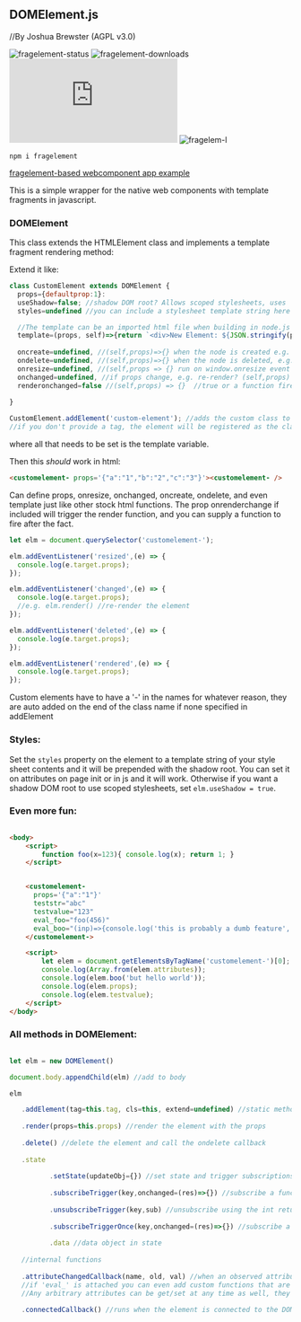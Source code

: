 ## DOMElement.js
//By Joshua Brewster (AGPL v3.0)

![fragelement-status](https://img.shields.io/npm/v/fragelement.svg) 
![fragelement-downloads](https://img.shields.io/npm/dt/fragelement.svg)
![fragelem-size](https://img.shields.io/github/size/brainsatplay/DOMElement/DOMElement.js)
![fragelem-l](https://img.shields.io/npm/l/fragelement)

`npm i fragelement`

[fragelement-based webcomponent app example](https://github.com/moothyknight/esbuild_base_webcomponents)

This is a simple wrapper for the native web components with template fragments in javascript.

### DOMElement 
This class extends the HTMLElement class and implements a template fragment rendering method:


Extend it like:
```js
class CustomElement extends DOMElement { 
  props={defaultprop:1}:
  useShadow=false; //shadow DOM root? Allows scoped stylesheets, uses 'open' mode so it's further programmable from script.
  styles=undefined //you can include a stylesheet template string here to trigger the shadow dom for scoped style sheets automatically, prepended to the template or inserted into head if its in the template. Triggers an html updated if already rendered.

  //The template can be an imported html file when building in node.js for a better experience
  template=(props, self)=>{return `<div>New Element: ${JSON.stringify(props)}</div>`} 
         
  oncreate=undefined, //(self,props)=>{} when the node is created e.g. setting up buttons (props) => {}
  ondelete=undefined, //(self,props)=>{} when the node is deleted, e.g. cleaning up events (props) => {}
  onresize=undefined, //(self,props => {} run on window.onresize event 
  onchanged=undefined, //if props change, e.g. re-render? (self,props) => {}. Using past tense to not conflict with built in onchange event in most elements
  renderonchanged=false //(self,props) => {}  //true or a function fired after rerendering, will auto trigger rerenders when props changed
  
}

CustomElement.addElement('custom-element'); //adds the custom class to the window's built-in customElementRegistry before instantiating the new element
//if you don't provide a tag, the element will be registered as the classname plus a dash like 'customelement-'
```
 
where all that needs to be set is the template variable.

Then this *should* work in html:

```html
<customelement- props='{"a":"1","b":"2","c":"3"}'><customelement- /> 
```
Can define props, onresize, onchanged, oncreate, ondelete, and even template just like other stock html functions. The prop onrenderchange if included will trigger the render function, and you can supply a function to fire after the fact.

```js
let elm = document.querySelector('customelement-');

elm.addEventListener('resized',(e) => {
  console.log(e.target.props);
});

elm.addEventListener('changed',(e) => {
  console.log(e.target.props);
  //e.g. elm.render() //re-render the element
});

elm.addEventListener('deleted',(e) => {
  console.log(e.target.props);
});

elm.addEventListener('rendered',(e) => {
  console.log(e.target.props);
});

```

Custom elements have to have a '-' in the names for whatever reason, they are auto added on the end of the class name if none specified in addElement


### Styles:

Set the `styles` property on the element to a template string of your style sheet contents and it will be prepended with the shadow root. You can set it on attributes on page init or in js and it will work. Otherwise if you want a shadow DOM root to use scoped stylesheets, set `elm.useShadow = true`.

### Even more fun:

```html

<body>
    <script>
        function foo(x=123){ console.log(x); return 1; }
    </script>


    <customelement- 
      props='{"a":"1"}' 
      teststr="abc" 
      testvalue="123" 
      eval_foo="foo(456)" 
      eval_boo="(inp)=>{console.log('this is probably a dumb feature', inp); return 2; }">
    </customelement->

    <script>
        let elem = document.getElementsByTagName('customelement-')[0];
        console.log(Array.from(elem.attributes));
        console.log(elem.boo('but hello world'));
        console.log(elem.props);
        console.log(elem.testvalue);
    </script>
</body>
```

### All methods in DOMElement:

```js

let elm = new DOMElement()

document.body.appendChild(elm) //add to body

elm

   .addElement(tag=this.tag, cls=this, extend=undefined) //static method to add this class to the dom, or some other class, input a tag or by default it uses the class name with a '-' on the end
   
   .render(props=this.props) //render the element with the props
   
   .delete() //delete the element and call the ondelete callback
   
   .state
   
          .setState(updateObj={}) //set state and trigger subscriptions for key:value pairs
          
          .subscribeTrigger(key,onchanged=(res)=>{}) //subscribe a function when a key:value pair is updated by setState. returns an int
          
          .unsubscribeTrigger(key,sub) //unsubscribe using the int returned by subscribeTrigger
          
          .subscribeTriggerOnce(key,onchanged=(res)=>{}) //subscribe a function to run once when a key:value pair is changed by setState({})
          
          .data //data object in state
          
   //internal functions
   
   .attributeChangedCallback(name, old, val) //when an observed attribute is updated run this function. Arbitrary attributes can be defined in the html tag, 
   //if 'eval_' is attached you can even add custom functions that are available on the element. E.g. elm.custom() (e.g. eval_custom='console.log('hello world')').
   //Any arbitrary attributes can be get/set at any time as well, they will set the same key:value pair on props for conditional rendering purposes in the template.
   
   .connectedCallback() //runs when the element is connected to the DOM. 
          

```
